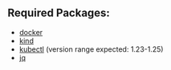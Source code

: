 <!--required-packages-start-->
## Required Packages:
  - [docker](https://docs.docker.com/engine/install/)
  - [kind](https://kind.sigs.k8s.io/)
  - [kubectl](https://kubernetes.io/docs/tasks/tools/) (version range expected: 1.23-1.25)
  - [jq](https://stedolan.github.io/jq/download/)
<!--required-packages-end-->